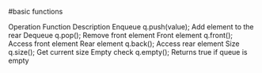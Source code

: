 #basic functions


Operation	Function	Description
Enqueue	q.push(value);	Add element to the rear
Dequeue	q.pop();	Remove front element
Front element	q.front();	Access front element
Rear element	q.back();	Access rear element
Size	q.size();	Get current size
Empty check	q.empty();	Returns true if queue is empty
